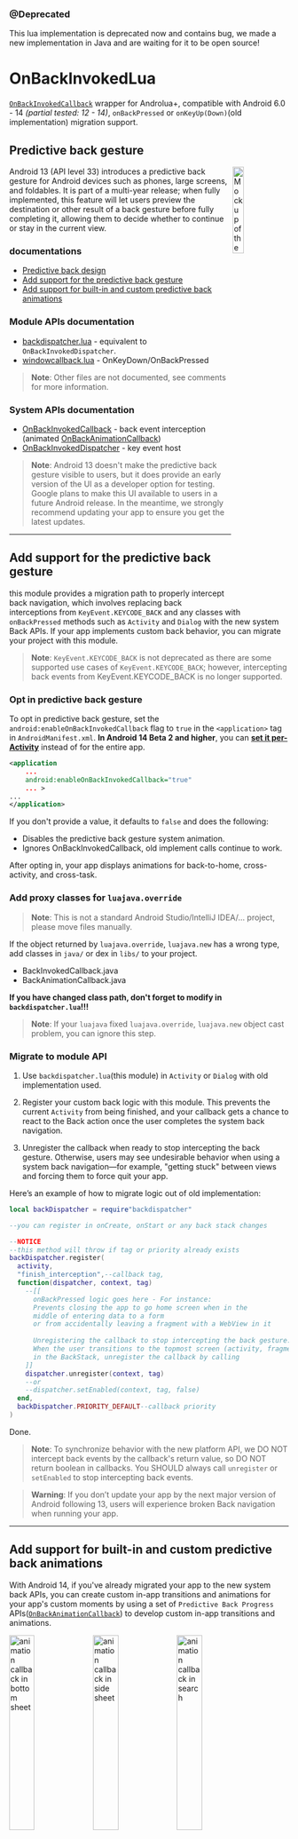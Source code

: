 ### @Deprecated
This lua implementation is deprecated now and contains bug, we made a new implementation in Java and are waiting for it to be open source!

# OnBackInvokedLua
[`OnBackInvokedCallback`](https://developer.android.google.cn/reference/android/window/OnBackInvokedCallback) wrapper for Androlua+, compatible with Android 6.0 - 14 *(partial tested: 12 - 14)*, `onBackPressed` or `onKeyUp(Down)`(old implementation) migration support.

## Predictive back gesture

<img align="right" src="https://developer.android.google.cn/static/images/about/versions/13/predictive-back-nav-home.gif" alt="Mockup of the predictive back gesture look and feel on a phone" width="20%">
<p align="left">Android 13 (API level 33) introduces a predictive back gesture for Android devices such as phones, large screens, and foldables. It is part of a multi-year release; when fully implemented, this feature will let users preview the destination or other result of a back gesture before fully completing it, allowing them to decide whether to continue or stay in the current view.</p>

### documentations
- [Predictive back design](https://developer.android.google.cn/design/ui/mobile/guides/patterns/predictive-back)
- [Add support for the predictive back gesture](https://developer.android.google.cn/guide/navigation/predictive-back-gesture)
- [Add support for built-in and custom predictive back animations](https://developer.android.google.cn/about/versions/14/features/predictive-back)

### Module APIs documentation

- [backdispatcher.lua](https://github.com/AyakaAgo/OnBackInvokedLua/blob/main/doc/backdispatcher.md) - equivalent to `OnBackInvokedDispatcher`.
- [windowcallback.lua](https://github.com/AyakaAgo/OnBackInvokedLua/blob/main/doc/windowcallback.md) - OnKeyDown/OnBackPressed 

> **Note**: Other files are not documented, see comments for more information.

### System APIs documentation

- [OnBackInvokedCallback](https://developer.android.google.cn/reference/android/window/OnBackInvokedCallback) - back event interception (animated [OnBackAnimationCallback](https://developer.android.google.cn/reference/android/window/OnBackAnimationCallback))
- [OnBackInvokedDispatcher](https://developer.android.google.cn/reference/android/window/OnBackInvokedDispatcher) - key event host

> **Note**: Android 13 doesn't make the predictive back gesture visible to users, but it does provide an early version of the UI as a developer option for testing. Google plans to make this UI available to users in a future Android release. In the meantime, we strongly recommend updating your app to ensure you get the latest updates.

----------------------------

## Add support for the predictive back gesture

this module provides a migration path to properly intercept back navigation, which involves replacing back interceptions from `KeyEvent.KEYCODE_BACK` and any classes with `onBackPressed` methods such as `Activity` and `Dialog` with the new system Back APIs. If your app implements custom back behavior, you can migrate your project with this module.

> **Note**: `KeyEvent.KEYCODE_BACK` is not deprecated as there are some supported use cases of `KeyEvent.KEYCODE_BACK`; however, intercepting back events from KeyEvent.KEYCODE_BACK is no longer supported.

### Opt in predictive back gesture 

To opt in predictive back gesture, set the `android:enableOnBackInvokedCallback` flag to `true` in the `<application>` tag in `AndroidManifest.xml`. **In Android 14 Beta 2 and higher**, you can [**set it per-Activity**](https://developer.android.google.cn/about/versions/14/features#predictive-back-animations) instead of for the entire app.

```xml
<application
    ...
    android:enableOnBackInvokedCallback="true"
    ... >
...
</application>
```

If you don't provide a value, it defaults to `false` and does the following:

- Disables the predictive back gesture system animation.
- Ignores OnBackInvokedCallback, old implement calls continue to work.

After opting in, your app displays animations for back-to-home, cross-activity, and cross-task.

### Add proxy classes for `luajava.override`

> **Note**: This is not a standard Android Studio/IntelliJ IDEA/... project, please move files manually.

If the object returned by `luajava.override`, `luajava.new` has a wrong type, add classes in `java/` or dex in `libs/` to your project.

- BackInvokedCallback.java
- BackAnimationCallback.java

**If you have changed class path, don't forget to modify in `backdispatcher.lua`!!!**

> **Note**: If your `luajava` fixed `luajava.override`, `luajava.new` object cast problem, you can ignore this step.

### Migrate to module API

1. Use `backdispatcher.lua`(this module) in `Activity` or `Dialog` with old implementation used.

2. Register your custom back logic with this module. This prevents the current `Activity` from being finished, and your callback gets a chance to react to the Back action once the user completes the system back navigation.

3. Unregister the callback when ready to stop intercepting the back gesture. Otherwise, users may see undesirable behavior when using a system back navigation—for example, "getting stuck" between views and forcing them to force quit your app.

Here’s an example of how to migrate logic out of old implementation:
```lua
local backDispatcher = require"backdispatcher"

--you can register in onCreate, onStart or any back stack changes

--NOTICE
--this method will throw if tag or priority already exists
backDispatcher.register(
  activity,
  "finish_interception",--callback tag,
  function(dispatcher, context, tag)
    --[[
      onBackPressed logic goes here - For instance:
      Prevents closing the app to go home screen when in the
      middle of entering data to a form
      or from accidentally leaving a fragment with a WebView in it
    
      Unregistering the callback to stop intercepting the back gesture:
      When the user transitions to the topmost screen (activity, fragment)
      in the BackStack, unregister the callback by calling
    ]]
    dispatcher.unregister(context, tag)
    --or
    --dispatcher.setEnabled(context, tag, false)
  end,
  backDispatcher.PRIORITY_DEFAULT--callback priority
)
```

Done.

> **Note**: To synchronize behavior with the new platform API, we DO NOT intercept back events by the callback's return value, so DO NOT return boolean in callbacks. You SHOULD always call `unregister` or `setEnabled` to stop intercepting back events.

> **Warning**: If you don’t update your app by the next major version of Android following 13, users will experience broken Back navigation when running your app.

-----------------------------------

## Add support for built-in and custom predictive back animations

With Android 14, if you've already migrated your app to the new system back APIs, you can create custom in-app transitions and animations for your app's custom moments by using a set of `Predictive Back Progress` APIs([`OnBackAnimationCallback`](https://developer.android.google.cn/reference/android/window/OnBackAnimationCallback)) to develop custom in-app transitions and animations.

<img src="https://github.com/AyakaAgo/OnBackInvokedLua/blob/main/images/bottom%20sheet.gif?raw=true" alt="animation callback in bottom sheet" width="30%"><img src="https://github.com/AyakaAgo/OnBackInvokedLua/blob/main/images/side%20sheet.gif?raw=true" alt="animation callback in side sheet" width="30%"><img src="https://github.com/AyakaAgo/OnBackInvokedLua/blob/main/images/search.gif?raw=true" alt="animation callback in search" width="30%">

<sub>custom predictive back animation of `Bottom Sheet`, `Side Sheet`, `Search` components, [MDC Android](https://github.com/material-components/material-components-android/blob/master/docs/foundations/PredictiveBack.md), gif converted from [material.io](https://m3.material.io/components).</sub>

> **Note**: Learn how to [design custom in-app transitions and animations](https://developer.android.google.cn/design/ui/mobile/guides/patterns/predictive-back).

Here's an example of how you might implement this feature:

```lua
--local BackEvent = luajava.bindClass"android.window.BackEvent"
local backDispatcher = require"backdispatcher"

--TODO
--your view here
local view
local screenWidth = luajava.bindClass"android.content.res.Resources".getSystem().getDisplayMetrics().widthPixels
local maxXShift = screenWidth / 20

backDispatcher.register(
  activity,
  "custom_back_animation",
  {
    onBackProgressed=function(backEvent)
      local progress = backEvent.getProgress()
      local translation = progress * maxXShift
      local scale = 1 - 0.1 * backEvent.progress
      view.setTranslationX(backEvent.getSwipeEdge() == backEvent.EDGE_LEFT and translation or -translation)
        .setScaleX(scale).setScaleY(scale)
    end,
    onBackInvoked=function(dispatcher, context, tag)
      --Do something after the back gesture completes.
    end,
    onBackCancelled=function()
      --TODO
      --reset view's position and scale
    end,
    onBackStarted=function()
      --a back gesture started
    end
  },
  backDispatcher.PRIORITY_DEFAULT
)
```

## Add custom activity transitions on Android 14 and higher

To ensure that custom Activity transitions support predictive back on Android 14 and higher, you can use [overrideActivityTransition](https://developer.android.google.cn/reference/android/app/Activity#overrideActivityTransition(int,%20int,%20int)) instead of `overridePendingTransition`. This means that the transition animation plays as the user swipes back.

To provide an example of how this might work, imagine a scenario in which Activity B is on top of Activity A in the back stack. You would handle custom Activity animations in the following way:

- Call either opening or closing transitions within Activity B's onCreate method.
- When the user navigates to Activity B, use [OVERRIDE_TRANSITION_OPEN](https://developer.android.google.cn/reference/android/app/Activity#OVERRIDE_TRANSITION_OPEN). When the user swipes to navigate back to Activity A, use [OVERRIDE_TRANSITION_CLOSE](https://developer.android.google.cn/reference/android/app/Activity#OVERRIDE_TRANSITION_CLOSE).
- When specifying `OVERRIDE_TRANSITION_CLOSE`, the enterAnim is Activity A's enter animation and the exitAnim is Activity B's exit animation.

> **Note**: If `exitAnim` isn't set or is set to `0`, the default cross-activity predictive animation (shown in the preceding video clip) plays instead.

-----------------------------------

## Test the predictive back gesture animation
Starting with the Android 13 final release, you should be able to enable a developer option to test the back-to-home animation.

To test this animation, complete the following steps:
1. On your device, go to Settings > System > Developer options.
2. Select Predictive back animations.
3. Launch your updated app, and use the back gesture to see it in action.

> **Note**: `OnBackInvokedCallback` is always called regardless of the enable state of Predictive back animations. In other words, disabling the system animation doesn't affect your app's back handling logic if it uses `OnBackInvokedCallback`.

-----------------------------------

```
Copyright (C) 2018-2023 The AGYS Windmill Open Source Project

	Licensed under the Apache License, Version 2.0 (the "License");
	you may not use this file except in compliance with the License.
	You may obtain a copy of the License at

		http://www.apache.org/licenses/LICENSE-2.0

	Unless required by applicable law or agreed to in writing, software
	distributed under the License is distributed on an "AS IS" BASIS,
	WITHOUT WARRANTIES OR CONDITIONS OF ANY KIND, either express or implied.
	See the License for the specific language governing permissions and
	limitations under the License.
```

<sub>Some content and code samples on this page are subject to the licenses described in the [Content License](https://developer.android.google.cn/license).</sub>
